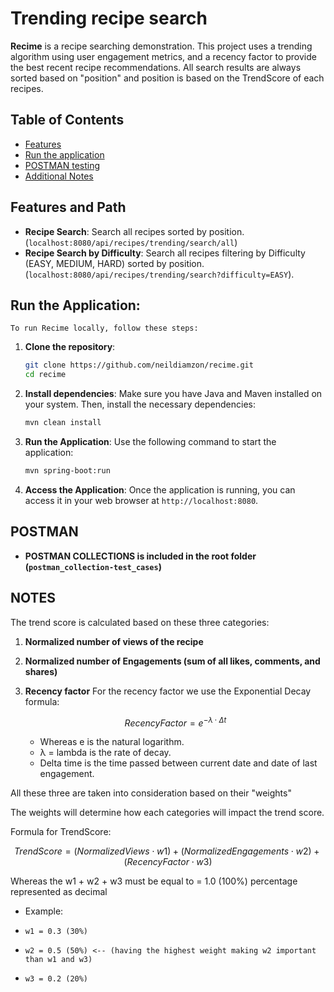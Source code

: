# Trending recipe search
**Recime** is a recipe searching demonstration. This project uses a trending algorithm using user engagement metrics, and a recency factor to provide the best recent recipe recommendations. All search results are always sorted based on "position" and position is based on the TrendScore of each recipes.

## Table of Contents

- [Features](#features)
- [Run the application](#Run-the-Application)
- [POSTMAN testing](#Postman)
- [Additional Notes](#Notes)

## Features and Path

- **Recipe Search**: Search all recipes sorted by position. (`localhost:8080/api/recipes/trending/search/all`)
- **Recipe Search by Difficulty**: Search all recipes filtering by Difficulty (EASY, MEDIUM, HARD) sorted by position. (`localhost:8080/api/recipes/trending/search?difficulty=EASY`).


## Run the Application:
    To run Recime locally, follow these steps:

1. **Clone the repository**:
    ```bash
    git clone https://github.com/neildiamzon/recime.git
    cd recime
    ```

2. **Install dependencies**:
    Make sure you have Java and Maven installed on your system. Then, install the necessary dependencies:

    ```bash
    mvn clean install
    ```
    
3. **Run the Application**:
    Use the following command to start the application:

    ```bash
    mvn spring-boot:run
    ```

4. **Access the Application**:
    Once the application is running, you can access it in your web browser at `http://localhost:8080`.


## POSTMAN

- **POSTMAN COLLECTIONS is included in the root folder (`postman_collection-test_cases`)**

## NOTES

The trend score is calculated based on these three categories:
1. **Normalized number of views of the recipe**
2. **Normalized number of Engagements (sum of all likes, comments, and shares)**
3. **Recency factor**
   For the recency factor we use the Exponential Decay formula:
   
    $$
    Recency Factor = e^{-\lambda \cdot \Delta t}
    $$
   - Whereas e is the natural logarithm.
   - λ = lambda is the rate of decay.
   - Delta time is the time passed between current date and date of last engagement.

All these three are taken into consideration based on their "weights" 

The weights will determine how each categories will impact the trend score.

Formula for TrendScore:

$$
TrendScore = (NormalizedViews \cdot w1) + (NormalizedEngagements \cdot w2) + (RecencyFactor \cdot w3)
$$

Whereas the w1 + w2 + w3 must be equal to = 1.0 (100%) percentage represented as decimal

- Example:
-     w1 = 0.3 (30%)
-     w2 = 0.5 (50%) <-- (having the highest weight making w2 important than w1 and w3)
-     w3 = 0.2 (20%)

    


  
